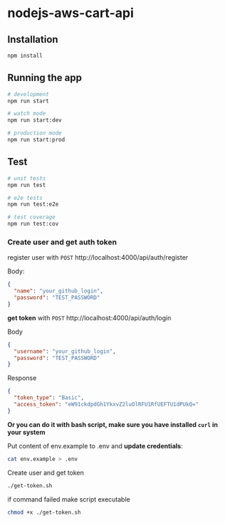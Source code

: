 # nodejs-aws-cart-api

## Installation

```bash
npm install
```



## Running the app

```bash
# development
npm run start

# watch mode
npm run start:dev

# production mode
npm run start:prod
```


## Test

```bash
# unit tests
npm run test

# e2e tests
npm run test:e2e

# test coverage
npm run test:cov
```

### Create user and get auth token

register user with `POST` http://localhost:4000/api/auth/register

Body:
```json
{
  "name": "your_github_login",
  "password": "TEST_PASSWORD"
}
```

**get token** with `POST` http://localhost:4000/api/auth/login

Body
```json
{
  "username": "your_github_login",
  "password": "TEST_PASSWORD"
}
```
Response
```json
{
  "token_type": "Basic",
  "access_token": "eW91ckdpdGh1YkxvZ2luOlRFU1RfUEFTU1dPUkQ="
}

```

**Or you can do it with bash script, make sure you have installed `curl` in your system**

Put content of env.example to .env and **update credentials**:
```bash
cat env.example > .env
```

Create user and get token
```bash
./get-token.sh
```
if command failed make script executable
```bash
chmod +x ./get-token.sh
```

